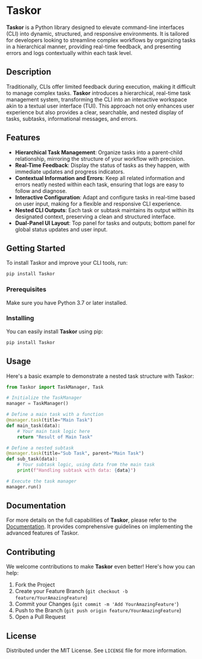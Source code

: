 # Taskor

**Taskor** is a Python library designed to elevate command-line interfaces (CLI) into dynamic, structured, and responsive environments. It is tailored for developers looking to streamline complex workflows by organizing tasks in a hierarchical manner, providing real-time feedback, and presenting errors and logs contextually within each task level.

## Description

Traditionally, CLIs offer limited feedback during execution, making it difficult to manage complex tasks. **Taskor** introduces a hierarchical, real-time task management system, transforming the CLI into an interactive workspace akin to a textual user interface (TUI). This approach not only enhances user experience but also provides a clear, searchable, and nested display of tasks, subtasks, informational messages, and errors.

## Features

- **Hierarchical Task Management**: Organize tasks into a parent-child relationship, mirroring the structure of your workflow with precision.
- **Real-Time Feedback**: Display the status of tasks as they happen, with immediate updates and progress indicators.
- **Contextual Information and Errors**: Keep all related information and errors neatly nested within each task, ensuring that logs are easy to follow and diagnose.
- **Interactive Configuration**: Adapt and configure tasks in real-time based on user input, making for a flexible and responsive CLI experience.
- **Nested CLI Outputs**: Each task or subtask maintains its output within its designated context, preserving a clean and structured interface.
- **Dual-Panel UI Layout**: Top panel for tasks and outputs; bottom panel for global status updates and user input.


## Getting Started

To install Taskor and improve your CLI tools, run:

```sh
pip install Taskor
```

### Prerequisites

Make sure you have Python 3.7 or later installed.

### Installing

You can easily install **Taskor** using pip:

```sh
pip install Taskor
```

## Usage

Here's a basic example to demonstrate a nested task structure with Taskor:

```python
from Taskor import TaskManager, Task

# Initialize the TaskManager
manager = TaskManager()

# Define a main task with a function
@manager.task(title="Main Task")
def main_task(data):
    # Your main task logic here
    return "Result of Main Task"

# Define a nested subtask
@manager.task(title="Sub Task", parent="Main Task")
def sub_task(data):
    # Your subtask logic, using data from the main task
    print(f"Handling subtask with data: {data}")

# Execute the task manager
manager.run()
```

## Documentation

For more details on the full capabilities of **Taskor**, please refer to the [Documentation](#). It provides comprehensive guidelines on implementing the advanced features of Taskor.

## Contributing

We welcome contributions to make **Taskor** even better! Here's how you can help:

1. Fork the Project
2. Create your Feature Branch (`git checkout -b feature/YourAmazingFeature`)
3. Commit your Changes (`git commit -m 'Add YourAmazingFeature'`)
4. Push to the Branch (`git push origin feature/YourAmazingFeature`)
5. Open a Pull Request

## License

Distributed under the MIT License. See `LICENSE` file for more information.
